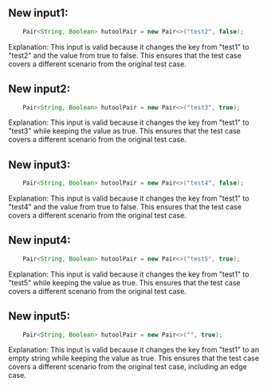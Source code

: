 ## New input1:
```java
    Pair<String, Boolean> hutoolPair = new Pair<>("test2", false);
```
Explanation: This input is valid because it changes the key from "test1" to "test2" and the value from true to false. This ensures that the test case covers a different scenario from the original test case.

## New input2:
```java
    Pair<String, Boolean> hutoolPair = new Pair<>("test3", true);
```
Explanation: This input is valid because it changes the key from "test1" to "test3" while keeping the value as true. This ensures that the test case covers a different scenario from the original test case.

## New input3:
```java
    Pair<String, Boolean> hutoolPair = new Pair<>("test4", false);
```
Explanation: This input is valid because it changes the key from "test1" to "test4" and the value from true to false. This ensures that the test case covers a different scenario from the original test case.

## New input4:
```java
    Pair<String, Boolean> hutoolPair = new Pair<>("test5", true);
```
Explanation: This input is valid because it changes the key from "test1" to "test5" while keeping the value as true. This ensures that the test case covers a different scenario from the original test case.

## New input5:
```java
    Pair<String, Boolean> hutoolPair = new Pair<>("", true);
```
Explanation: This input is valid because it changes the key from "test1" to an empty string while keeping the value as true. This ensures that the test case covers a different scenario from the original test case, including an edge case.
